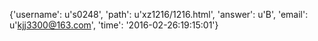 {'username': u's0248', 'path': u'xz1216/1216.html', 'answer': u'B', 'email': u'kjj3300@163.com', 'time': '2016-02-26:19:15:01'}